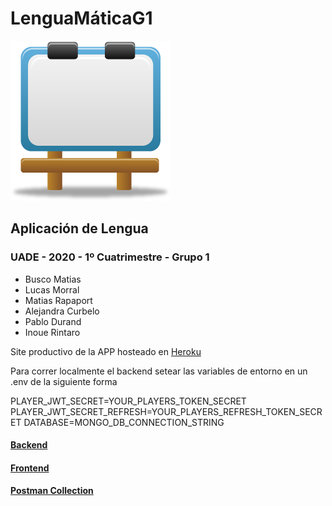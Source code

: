 # LenguaMáticaG1

![LenguaMáticaG1](https://raw.githubusercontent.com/buscoma/lenguag1/master/public/logox256.png)

## Aplicación de Lengua

### UADE - 2020 - 1º Cuatrimestre - Grupo 1

- Busco Matias
- Lucas Morral
- Matias Rapaport
- Alejandra Curbelo
- Pablo Durand
- Inoue Rintaro

Site productivo de la APP hosteado en [Heroku](https://www.heroku.com)

Para correr localmente el backend setear las variables de entorno en un .env de la siguiente forma

PLAYER_JWT_SECRET=YOUR_PLAYERS_TOKEN_SECRET
PLAYER_JWT_SECRET_REFRESH=YOUR_PLAYERS_REFRESH_TOKEN_SECRET
DATABASE=MONGO_DB_CONNECTION_STRING

 
#### [Backend](https://backendlenguamaticag1.herokuapp.com/)

#### [Frontend](https://lenguamaticag1.herokuapp.com/)

#### [Postman Collection](https://explore.postman.com/api/5092/lenguamaticag1)
